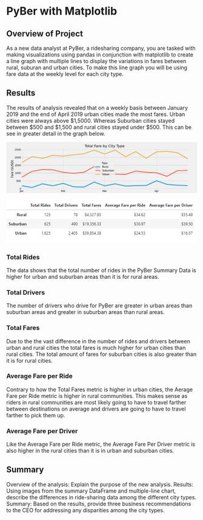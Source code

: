 # PyBer with Matplotlib

## Overview of Project
As a new data analyst at PyBer, a ridesharing company, you are tasked with making visualizations using pandas in conjunction with matplotlib to create a line graph with multiple lines to display the variations in fares between rural, suburan and urban cities. To make this line graph you will be using fare data at the weekly level for each city type.

## Results
The results of analysis revealed that on a weekly basis between January 2019 and the end of April 2019 urban cities made the most fares. Urban cities were always above $1,5000. Whereas Suburban cities stayed between $500 and $1,500  and rural cities stayed under $500. This can be see in greater detail in the graph below.

![PyBer_fare_summary.png](https://github.com/AprilVilmin/PyBer_Analysis/blob/main/Analysis/PyBer_fare_summary.png)



![PyBer_Summary_DataFrame.png](https://github.com/AprilVilmin/PyBer_Analysis/blob/main/Analysis/PyBer%20Summary%20DataFrame.png)

### Total Rides
The data shows that the total number of rides in the PyBer Summary Data is higher for urban and suburban areas than it is for rural areas.

### Total Drivers
The number of drivers who drive for PyBer are greater in urban areas than suburban areas and greater in suburban areas than rural areas. 

### Total Fares
Due to the the vast difference in the number of rides and drivers between urban and rural cities the total fares is much higher for urban cities than rural cities. The total amount of fares for suburban cities is also greater than it is for rural cities.

### Average Fare per Ride
Contrary to how the Total Fares metric is higher in urban cities, the Aerage Fare per Ride metric is higher in rural communities. This makes sense as riders in rural communities are most likely going to have to travel farther between destinations on average and drivers are going to have to travel farther to pick them up.

### Average Fare per Driver
Like the Average Fare per Ride metric, the Average Fare Per Driver metric is also higher in the rural cities than it is in urban and suburban cities. 




## Summary



Overview of the analysis: Explain the purpose of the new analysis.
Results: Using images from the summary DataFrame and multiple-line chart, describe the differences in ride-sharing data among the different city types.
Summary: Based on the results, provide three business recommendations to the CEO for addressing any disparities among the city types.
